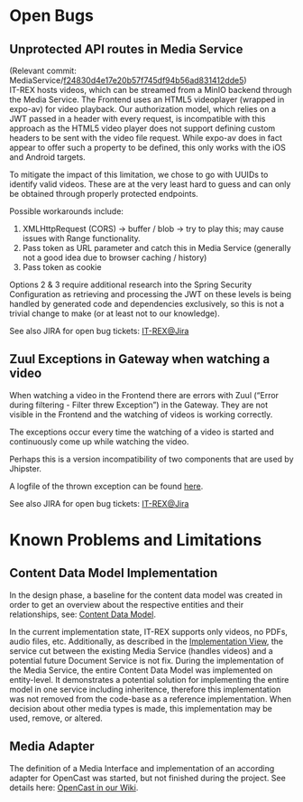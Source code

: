 # Open Bugs

## Unprotected API routes in Media Service

(Relevant commit: MediaService/[f24830d4e17e20b57f745df94b56ad831412dde5](https://github.com/IT-REX-Platform/MediaService/blob/f24830d4e17e20b57f745df94b56ad831412dde5/src/main/java/de/uni_stuttgart/it_rex/media/config/SecurityConfiguration.java#L75))  
IT-REX hosts videos, which can be streamed from a MinIO backend through the Media Service.
The Frontend uses an HTML5 videoplayer (wrapped in expo-av) for video playback.
Our authorization model, which relies on a JWT passed in a header with every request, is incompatible with this approach as the HTML5 video player does not support defining custom headers to be sent with the video file request. While expo-av does in fact appear to offer such a property to be defined, this only works with the iOS and Android targets.

To mitigate the impact of this limitation, we chose to go with UUIDs to identify valid videos. These are at the very least hard to guess and can only be obtained through properly protected endpoints.

Possible workarounds include:

1. XMLHttpRequest (CORS) -> buffer / blob -> try to play this; may cause issues with Range functionality.
2. Pass token as URL parameter and catch this in Media Service (generally not a good idea due to browser caching / history)
3. Pass token as cookie

Options 2 & 3 require additional research into the Spring Security Configuration as retrieving and processing the JWT on these levels is being handled by generated code and dependencies exclusively, so this is not a trivial change to make (or at least not to our knowledge).

See also JIRA for open bug tickets: [IT-REX@Jira](https://it-rex.atlassian.net/jira/software/c/projects/ITREX/issues/ITREX-677?jql=project%20%3D%20%22ITREX%22%20AND%20type%20%3D%20%22Bug%22%20ORDER%20BY%20created%20DESC)

## Zuul Exceptions in Gateway when watching a video

When watching a video in the Frontend there are errors with Zuul (“Error during filtering - Filter threw Exception”) in the Gateway. They are not visible in the Frontend and the watching of videos is working correctly.

The exceptions occur every time the watching of a video is started and continuously come up while watching the video.

Perhaps this is a version incompatibility of two components that are used by Jhipster.

A logfile of the thrown exception can be found [here](https://github.com/IT-REX-Platform/Wiki/blob/main/wiki/resource/logs/zuulException.md).

See also JIRA for open bug tickets: [IT-REX@Jira](https://it-rex.atlassian.net/jira/software/c/projects/ITREX/issues/ITREX-696?jql=project%20%3D%20%22ITREX%22%20ORDER%20BY%20created%20DESC)

# Known Problems and Limitations

## Content Data Model Implementation

In the design phase, a baseline for the content data model was created in order to get an overview about the respective entities and their relationships, see: [Content Data Model](Application-Architecture--Data-Model--Content).

In the current implementation state, IT-REX supports only videos, no PDFs, audio files, etc. Additionally, as described in the [Implementation View](Application-Architecture--Implementation-View#Document-Service), the service cut between the existing Media Service (handles videos) and a potential future Document Service is not fix. During the implementation of the Media Service, the entire Content Data Model was implemented on entity-level. It demonstrates a potential solution for implementing the entire model in one service including inheritence, therefore this implementation was not removed from the code-base as a reference implementation. When decision about other media types is made, this implementation may be used, remove, or altered.

## Media Adapter

The definition of a Media Interface and implementation of an according adapter for OpenCast was started, but not finished during the project. See details here: [OpenCast in our Wiki](Technical-Research--Data-Storage--OpenCast#implementation-attempt).
